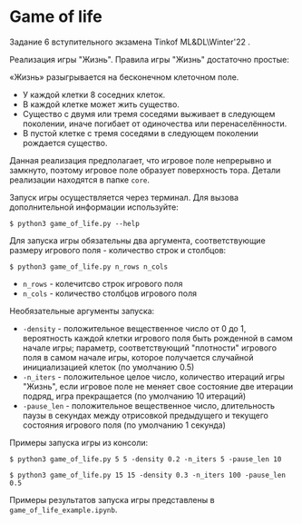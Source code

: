 # Game of life

Задание 6 вступительного экзамена Tinkof ML&DL\Winter'22 .

Реализация игры "Жизнь". Правила игры "Жизнь" достаточно простые:

«Жизнь» разыгрывается на бесконечном клеточном поле.
- У каждой клетки 8 соседних клеток.
- В каждой клетке может жить существо.
- Существо с двумя или тремя соседями выживает в следующем поколении, иначе погибает от одиночества или перенаселённости.
- В пустой клетке с тремя соседями в следующем поколении рождается существо.

Данная реализация предполагает, что игровое поле непрерывно и замкнуто, поэтому 
игровое поле образует поверхность тора. Детали реализации находятся
в папке `core`.

Запуск игры осуществляется через терминал.
Для вызова дополнительной информации используйте:

`$ python3 game_of_life.py --help`

Для запуска игры обязательны два аргумента, соответствующие размеру 
игрового поля - количество строк и столбцов:

`$ python3 game_of_life.py n_rows n_cols`

- `n_rows` - колечитсво строк игрового поля
- `n_cols` - количество столбцов игрового поля

Необязательные аргументы запуска:
- `-density` - положительное вещественное число от 0 до 1, вероятность каждой 
клетки игрового поля быть рожденной
в самом начале игры; параметр, соответствующий "плотности" игрового поля в самом
начале игры, которое получается случайной инициализацией клеток (по умолчанию 0.5)
- `-n_iters` - положительное целое число, количество итераций игры "Жизнь", если игровое поле не меняет
свое состояние две итерации подряд, игра прекращается (по умолчанию 10 итераций)
- `-pause_len` - положительное вещественное число, длительность паузы в секундах между отрисовкой предыдущего
и текущего состояния игрового поля (по умолчанию 1 секунда)

Примеры запуска игры из консоли:

`$ python3 game_of_life.py 5 5 -density 0.2 -n_iters 5 -pause_len 10`

`$ python3 game_of_life.py 15 15 -density 0.3 -n_iters 100 -pause_len 0.5`

Примеры результатов запуска игры представлены в `game_of_life_example.ipynb`. 

